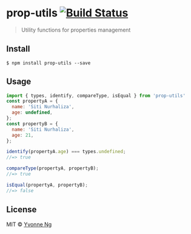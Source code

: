 # prop-utils [![Build Status](https://travis-ci.org/ngyv/prop-utils.svg?branch=master)](https://travis-ci.org/ngyv/prop-utils)

> Utility functions for properties management


## Install

```
$ npm install prop-utils --save
```


## Usage

```js
import { types, identify, compareType, isEqual } from 'prop-utils'
const propertyA = {
  name: 'Siti Nurhaliza',
  age: undefined,
};
const propertyB = {
  name: 'Siti Nurhaliza',
  age: 21,
};

identify(propertyA.age) === types.undefined;
//=> true

compareType(propertyA, propertyB);
//=> true

isEqual(propertyA, propertyB);
//=> false
```


## License

MIT © [Yvonne Ng](http://github.com/ngyv)
